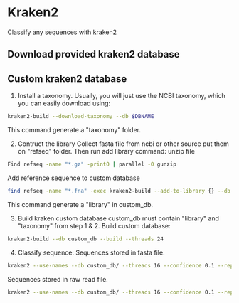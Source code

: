 # Kraken2
Classify any sequences with kraken2
## Download provided kraken2 database
## Custom kraken2 database
1. Install a taxonomy. Usually, you will just use the NCBI taxonomy, which you can easily download using:
```bash
kraken2-build --download-taxonomy --db $DBNAME
```
This command generate a "taxonomy" folder.

2. Contruct the library
Collect fasta file from ncbi or other source put them on "refseq" folder. Then run add library command:
unzip file
```bash
Find refseq -name "*.gz" -print0 | parallel -0 gunzip
```
Add reference sequence to custom database
```bash
find refseq -name "*.fna" -exec kraken2-build --add-to-library {} --db custom_db \;
```
This command generate a "library" in custom_db.

3. Build kraken custom database
custom_db must contain "library" and "taxonomy" from step 1 & 2.
Build custom database:
```bash
kraken2-build --db custom_db --build --threads 24
```
4. Classify sequence:
Sequences stored in fasta file.
```bash
kraken2 --use-names --db custom_db/ --threads 16 --confidence 0.1 --report repseqs.report rep-seqs.fasta --threads 20 > repseqs.kraken
```
Sequences stored in raw read file.
```bash
kraken2 --use-names --db custom_db/ --threads 16 --confidence 0.1 --report repseqs.report --gzip-compressed read1 read2 --threads 20 > repseqs.kraken
```
